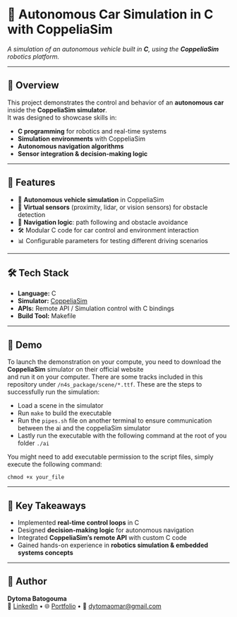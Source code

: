 # 🚗 Autonomous Car Simulation in C with CoppeliaSim

_A simulation of an autonomous vehicle built in **C**, using the **CoppeliaSim** robotics platform._

---

## 📌 Overview

This project demonstrates the control and behavior of an **autonomous car** inside the **CoppeliaSim simulator**.  
It was designed to showcase skills in:

- **C programming** for robotics and real-time systems
- **Simulation environments** with CoppeliaSim
- **Autonomous navigation algorithms**
- **Sensor integration & decision-making logic**

---

## 🤖 Features

- 🚙 **Autonomous vehicle simulation** in CoppeliaSim
- 📡 **Virtual sensors** (proximity, lidar, or vision sensors) for obstacle detection
- 🧭 **Navigation logic**: path following and obstacle avoidance
- 🛠️ Modular C code for car control and environment interaction
- 📊 Configurable parameters for testing different driving scenarios

---

## 🛠️ Tech Stack

- **Language:** C
- **Simulator:** [CoppeliaSim](https://www.coppeliarobotics.com/)
- **APIs:** Remote API / Simulation control with C bindings
- **Build Tool:** Makefile

---

## 🎥 Demo

To launch the demonstration on your compute, you need to download the **CoppeliaSim** simulator on their official website  
and run it on your computer. There are some tracks included in this repository under ``/n4s_package/scene/*.ttf``. These are the steps to successfully run the simulation:
- Load a scene in the simulator
- Run ``make`` to build the executable
- Run the ``pipes.sh`` file on another terminal to ensure communication between the ai and the coppeliaSim simulator
- Lastly run the executable with the following command at the root of you folder ```./ai```

You might need to add executable permission to the script files, simply execute the following command:
```shell
chmod +x your_file
```

---

## 📖 Key Takeaways

- Implemented **real-time control loops** in C
- Designed **decision-making logic** for autonomous navigation
- Integrated **CoppeliaSim’s remote API** with custom C code
- Gained hands-on experience in **robotics simulation & embedded systems concepts**

---

## 👤 Author

**Dytoma Batogouma**  
💼 [LinkedIn](https://www.linkedin.com/in/dytoma-batogouma-6aa946235/) • 🌐 [Portfolio](dytoma.fr) • 📧 dytomaomar@gmail.com 
